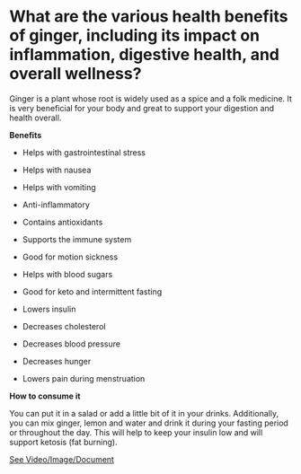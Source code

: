 # What are the various health benefits of ginger, including its impact on inflammation, digestive health, and overall wellness?

Ginger is a plant whose root is widely used as a spice and a folk medicine. It is very beneficial for your body and great to support your digestion and health overall.

**Benefits**

- Helps with gastrointestinal stress

- Helps with nausea

- Helps with vomiting

- Anti-inflammatory

- Contains antioxidants

- Supports the immune system

- Good for motion sickness

- Helps with blood sugars

- Good for keto and intermittent fasting

- Lowers insulin

- Decreases cholesterol

- Decreases blood pressure

- Decreases hunger

- Lowers pain during menstruation

**How to consume it**

You can put it in a salad or add a little bit of it in your drinks. Additionally, you can mix ginger, lemon and water and drink it during your fasting period or throughout the day. This will help to keep your insulin low and will support ketosis (fat burning).

 [See Video/Image/Document](https://hls-player.drberg.com/asset?path=migrated-assets/4-proven-health-benefits-of-ginger-by-drberg)